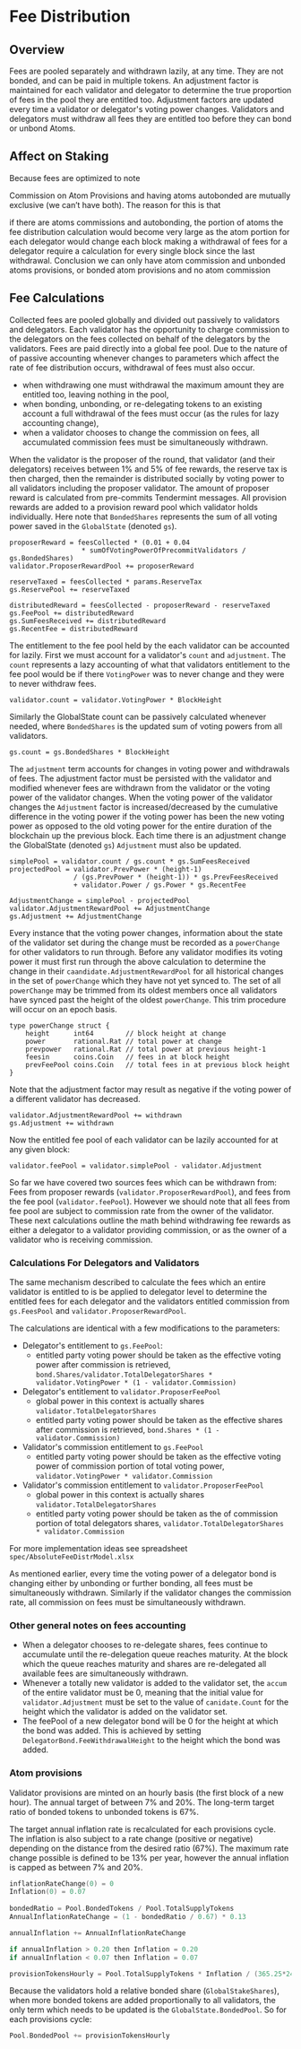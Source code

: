 # Fee Distribution

## Overview

Fees are pooled separately and withdrawn lazily, at any time.  They are not
bonded, and can be paid in multiple tokens.  An adjustment factor is maintained
for each validator and delegator to determine the true proportion of fees in
the pool they are entitled too.  Adjustment factors are updated every time a
validator or delegator's voting power changes.  Validators and delegators must
withdraw all fees they are entitled too before they can bond or unbond Atoms.

## Affect on Staking

Because fees are optimized to note

Commission on Atom Provisions and having atoms autobonded are mutually exclusive (we can’t have both). The reason
for this is that 

if there are atoms commissions and autobonding, the portion of
atoms the fee distribution calculation would become very large as the atom
portion for each delegator would change each block making a withdrawal of fees
for a delegator require a calculation for every single block since the last
withdrawal. Conclusion we can only have atom commission and unbonded atoms
provisions, or bonded atom provisions and no atom commission

## Fee Calculations

Collected fees are pooled globally and divided out passively to validators and
delegators. Each validator has the opportunity to charge commission to the
delegators on the fees collected on behalf of the delegators by the validators.
Fees are paid directly into a global fee pool. Due to the nature of of passive
accounting whenever changes to parameters which affect the rate of fee
distribution occurs, withdrawal of fees must also occur. 
 
 - when withdrawing one must withdrawal the maximum amount they are entitled
   too, leaving nothing in the pool, 
 - when bonding, unbonding, or re-delegating tokens to an existing account a
   full withdrawal of the fees must occur (as the rules for lazy accounting
   change), 
 - when a validator chooses to change the commission on fees, all accumulated 
   commission fees must be simultaneously withdrawn.

When the validator is the proposer of the round, that validator (and their
delegators) receives between 1% and 5% of fee rewards, the reserve tax is then
charged, then the remainder is distributed socially by voting power to all
validators including the proposer validator.  The amount of proposer reward is
calculated from pre-commits Tendermint messages. All provision rewards are
added to a provision reward pool which validator holds individually. Here note
that `BondedShares` represents the sum of all voting power saved in the
`GlobalState` (denoted `gs`).

```
proposerReward = feesCollected * (0.01 + 0.04 
                  * sumOfVotingPowerOfPrecommitValidators / gs.BondedShares)
validator.ProposerRewardPool += proposerReward

reserveTaxed = feesCollected * params.ReserveTax
gs.ReservePool += reserveTaxed

distributedReward = feesCollected - proposerReward - reserveTaxed
gs.FeePool += distributedReward
gs.SumFeesReceived += distributedReward
gs.RecentFee = distributedReward
```

The entitlement to the fee pool held by the each validator can be accounted for
lazily.  First we must account for a validator's `count` and `adjustment`. The
`count` represents a lazy accounting of what that validators entitlement to the
fee pool would be if there `VotingPower` was to never change and they were to
never withdraw fees. 

``` 
validator.count = validator.VotingPower * BlockHeight
``` 

Similarly the GlobalState count can be passively calculated whenever needed,
where `BondedShares` is the updated sum of voting powers from all validators.

``` 
gs.count = gs.BondedShares * BlockHeight
``` 

The `adjustment` term accounts for changes in voting power and withdrawals of
fees. The adjustment factor must be persisted with the validator and modified
whenever fees are withdrawn from the validator or the voting power of the
validator changes. When the voting power of the validator changes the
`Adjustment` factor is increased/decreased by the cumulative difference in the
voting power if the voting power has been the new voting power as opposed to
the old voting power for the entire duration of the blockchain up the previous
block. Each time there is an adjustment change the GlobalState (denoted `gs`)
`Adjustment` must also be updated.

```
simplePool = validator.count / gs.count * gs.SumFeesReceived
projectedPool = validator.PrevPower * (height-1) 
                / (gs.PrevPower * (height-1)) * gs.PrevFeesReceived
                + validator.Power / gs.Power * gs.RecentFee

AdjustmentChange = simplePool - projectedPool
validator.AdjustmentRewardPool += AdjustmentChange
gs.Adjustment += AdjustmentChange
```

Every instance that the voting power changes, information about the state of
the validator set during the change must be recorded as a `powerChange` for
other validators to run through. Before any validator modifies its voting power
it must first run through the above calculation to determine the change in
their `caandidate.AdjustmentRewardPool` for all historical changes in the set
of `powerChange` which they have not yet synced to.  The set of all
`powerChange` may be trimmed from its oldest members once all validators have
synced past the height of the oldest `powerChange`.  This trim procedure will
occur on an epoch basis.  

```golang
type powerChange struct {
    height      int64        // block height at change
    power       rational.Rat // total power at change
    prevpower   rational.Rat // total power at previous height-1 
    feesin      coins.Coin   // fees in at block height
    prevFeePool coins.Coin   // total fees in at previous block height
}
```

Note that the adjustment factor may result as negative if the voting power of a
different validator has decreased.  

``` 
validator.AdjustmentRewardPool += withdrawn
gs.Adjustment += withdrawn
``` 

Now the entitled fee pool of each validator can be lazily accounted for at 
any given block:

```
validator.feePool = validator.simplePool - validator.Adjustment
```

So far we have covered two sources fees which can be withdrawn from: Fees from
proposer rewards (`validator.ProposerRewardPool`), and fees from the fee pool
(`validator.feePool`). However we should note that all fees from fee pool are
subject to commission rate from the owner of the validator. These next
calculations outline the math behind withdrawing fee rewards as either a
delegator to a validator providing commission, or as the owner of a validator
who is receiving commission.

### Calculations For Delegators and Validators

The same mechanism described to calculate the fees which an entire validator is
entitled to is be applied to delegator level to determine the entitled fees for
each delegator and the validators entitled commission from `gs.FeesPool` and
`validator.ProposerRewardPool`. 

The calculations are identical with a few modifications to the parameters:
 - Delegator's entitlement to `gs.FeePool`:
   - entitled party voting power should be taken as the effective voting power
     after commission is retrieved, 
     `bond.Shares/validator.TotalDelegatorShares * validator.VotingPower * (1 - validator.Commission)`
 - Delegator's entitlement to `validator.ProposerFeePool` 
   - global power in this context is actually shares
     `validator.TotalDelegatorShares`
   - entitled party voting power should be taken as the effective shares after
     commission is retrieved, `bond.Shares * (1 - validator.Commission)`
 - Validator's commission entitlement to `gs.FeePool` 
   - entitled party voting power should be taken as the effective voting power
     of commission portion of total voting power, 
     `validator.VotingPower * validator.Commission`
 - Validator's commission entitlement to `validator.ProposerFeePool` 
   - global power in this context is actually shares
     `validator.TotalDelegatorShares`
   - entitled party voting power should be taken as the of commission portion
     of total delegators shares, 
     `validator.TotalDelegatorShares * validator.Commission`

For more implementation ideas see spreadsheet `spec/AbsoluteFeeDistrModel.xlsx`

As mentioned earlier, every time the voting power of a delegator bond is
changing either by unbonding or further bonding, all fees must be
simultaneously withdrawn. Similarly if the validator changes the commission
rate, all commission on fees must be simultaneously withdrawn.  

### Other general notes on fees accounting

- When a delegator chooses to re-delegate shares, fees continue to accumulate
  until the re-delegation queue reaches maturity. At the block which the queue
  reaches maturity and shares are re-delegated all available fees are
  simultaneously withdrawn. 
- Whenever a totally new validator is added to the validator set, the `accum`
  of the entire validator must be 0, meaning that the initial value for
  `validator.Adjustment` must be set to the value of `canidate.Count` for the
  height which the validator is added on the validator set.
- The feePool of a new delegator bond will be 0 for the height at which the bond
  was added. This is achieved by setting `DelegatorBond.FeeWithdrawalHeight` to
  the height which the bond was added. 

### Atom provisions

Validator provisions are minted on an hourly basis (the first block of a new
hour). The annual target of between 7% and 20%. The long-term target ratio of
bonded tokens to unbonded tokens is 67%.

The target annual inflation rate is recalculated for each provisions cycle. The
inflation is also subject to a rate change (positive or negative) depending on
the distance from the desired ratio (67%). The maximum rate change possible is
defined to be 13% per year, however the annual inflation is capped as between
7% and 20%.

```go
inflationRateChange(0) = 0
Inflation(0) = 0.07
    
bondedRatio = Pool.BondedTokens / Pool.TotalSupplyTokens
AnnualInflationRateChange = (1 - bondedRatio / 0.67) * 0.13

annualInflation += AnnualInflationRateChange

if annualInflation > 0.20 then Inflation = 0.20
if annualInflation < 0.07 then Inflation = 0.07

provisionTokensHourly = Pool.TotalSupplyTokens * Inflation / (365.25*24)
```

Because the validators hold a relative bonded share (`GlobalStakeShares`), when
more bonded tokens are added proportionally to all validators, the only term
which needs to be updated is the `GlobalState.BondedPool`. So for each 
provisions cycle:

```go
Pool.BondedPool += provisionTokensHourly
```
